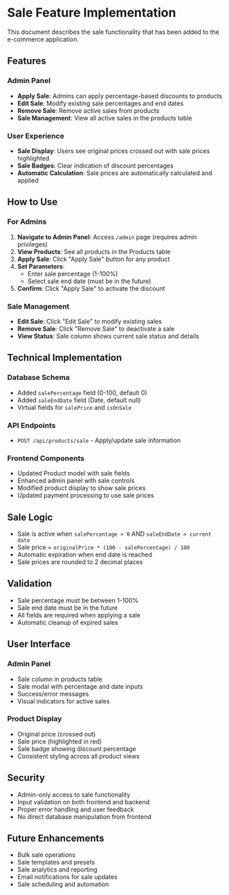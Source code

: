 # Sale Feature Implementation

This document describes the sale functionality that has been added to the e-commerce application.

## Features

### Admin Panel
- **Apply Sale**: Admins can apply percentage-based discounts to products
- **Edit Sale**: Modify existing sale percentages and end dates
- **Remove Sale**: Remove active sales from products
- **Sale Management**: View all active sales in the products table

### User Experience
- **Sale Display**: Users see original prices crossed out with sale prices highlighted
- **Sale Badges**: Clear indication of discount percentages
- **Automatic Calculation**: Sale prices are automatically calculated and applied

## How to Use

### For Admins

1. **Navigate to Admin Panel**: Access `/admin` page (requires admin privileges)
2. **View Products**: See all products in the Products table
3. **Apply Sale**: Click "Apply Sale" button for any product
4. **Set Parameters**:
   - Enter sale percentage (1-100%)
   - Select sale end date (must be in the future)
5. **Confirm**: Click "Apply Sale" to activate the discount

### Sale Management

- **Edit Sale**: Click "Edit Sale" to modify existing sales
- **Remove Sale**: Click "Remove Sale" to deactivate a sale
- **View Status**: Sale column shows current sale status and details

## Technical Implementation

### Database Schema
- Added `salePercentage` field (0-100, default 0)
- Added `saleEndDate` field (Date, default null)
- Virtual fields for `salePrice` and `isOnSale`

### API Endpoints
- `POST /api/products/sale` - Apply/update sale information

### Frontend Components
- Updated Product model with sale fields
- Enhanced admin panel with sale controls
- Modified product display to show sale prices
- Updated payment processing to use sale prices

## Sale Logic

- Sale is active when `salePercentage > 0` AND `saleEndDate > current date`
- Sale price = `originalPrice * (100 - salePercentage) / 100`
- Automatic expiration when end date is reached
- Sale prices are rounded to 2 decimal places

## Validation

- Sale percentage must be between 1-100%
- Sale end date must be in the future
- All fields are required when applying a sale
- Automatic cleanup of expired sales

## User Interface

### Admin Panel
- Sale column in products table
- Sale modal with percentage and date inputs
- Success/error messages
- Visual indicators for active sales

### Product Display
- Original price (crossed out)
- Sale price (highlighted in red)
- Sale badge showing discount percentage
- Consistent styling across all product views

## Security

- Admin-only access to sale functionality
- Input validation on both frontend and backend
- Proper error handling and user feedback
- No direct database manipulation from frontend

## Future Enhancements

- Bulk sale operations
- Sale templates and presets
- Sale analytics and reporting
- Email notifications for sale updates
- Sale scheduling and automation
